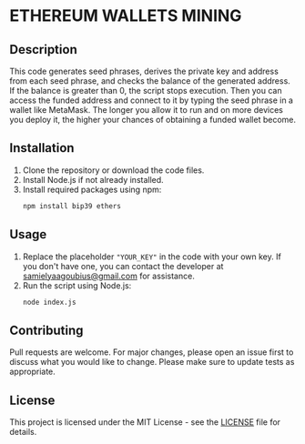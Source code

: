 # ETHEREUM WALLETS MINING

## Description

This code generates seed phrases, derives the private key and address from each seed phrase, and checks the balance of the generated address. If the balance is greater than 0, the script stops execution. Then you can access the funded address and connect to it by typing the seed phrase in a wallet like MetaMask. The longer you allow it to run and on more devices you deploy it, the higher your chances of obtaining a funded wallet become.

## Installation

1. Clone the repository or download the code files.
2. Install Node.js if not already installed.
3. Install required packages using npm:
   ```bash
   npm install bip39 ethers
   ```

## Usage

1. Replace the placeholder `"YOUR_KEY"` in the code with your own key. If you don't have one, you can contact the developer at samielyaagoubius@gmail.com for assistance.
2. Run the script using Node.js:
   ```bash
   node index.js
   ```

## Contributing

Pull requests are welcome. For major changes, please open an issue first to discuss what you would like to change. Please make sure to update tests as appropriate.

## License

This project is licensed under the MIT License - see the [LICENSE](LICENSE) file for details.
